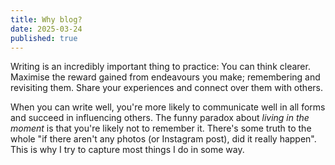 ```yaml
---
title: Why blog?
date: 2025-03-24
published: true
---
```

Writing is an incredibly important thing to practice: You can think clearer. Maximise the reward gained from endeavours you make; remembering and revisiting them. Share your experiences and connect over them with others.
    
When you can write well, you're more likely to communicate well in all forms and succeed in influencing others. The funny paradox about _living in the moment_ is that you're likely not to remember it. There's some truth to the whole "if there aren't any photos (or Instagram post), did it really happen". This is why I try to capture most things I do in some way.
